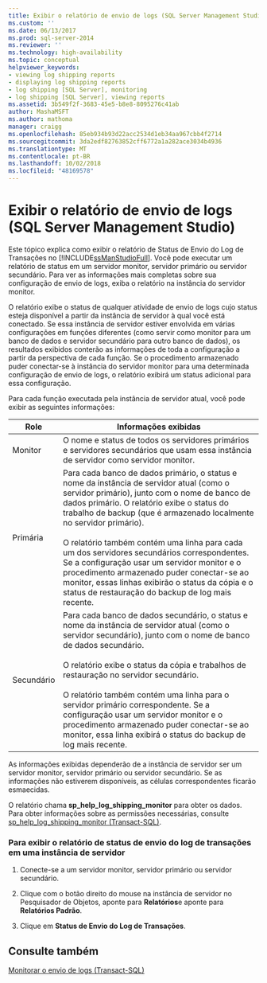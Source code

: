 ```yaml
---
title: Exibir o relatório de envio de logs (SQL Server Management Studio) | Microsoft Docs
ms.custom: ''
ms.date: 06/13/2017
ms.prod: sql-server-2014
ms.reviewer: ''
ms.technology: high-availability
ms.topic: conceptual
helpviewer_keywords:
- viewing log shipping reports
- displaying log shipping reports
- log shipping [SQL Server], monitoring
- log shipping [SQL Server], viewing reports
ms.assetid: 3b549f2f-3683-45e5-b8e8-8095276c41ab
author: MashaMSFT
ms.author: mathoma
manager: craigg
ms.openlocfilehash: 85eb934b93d22acc2534d1eb34aa967cbb4f2714
ms.sourcegitcommit: 3da2edf82763852cff6772a1a282ace3034b4936
ms.translationtype: MT
ms.contentlocale: pt-BR
ms.lasthandoff: 10/02/2018
ms.locfileid: "48169578"
---
```

# <a name="view-the-log-shipping-report-sql-server-management-studio"></a>Exibir o relatório de envio de logs (SQL Server Management Studio)
  Este tópico explica como exibir o relatório de Status de Envio do Log de Transações no [!INCLUDE[ssManStudioFull](../../includes/ssmanstudiofull-md.md)]. Você pode executar um relatório de status em um servidor monitor, servidor primário ou servidor secundário. Para ver as informações mais completas sobre sua configuração de envio de logs, exiba o relatório na instância do servidor monitor.  
  
 O relatório exibe o status de qualquer atividade de envio de logs cujo status esteja disponível a partir da instância de servidor à qual você está conectado. Se essa instância de servidor estiver envolvida em várias configurações em funções diferentes (como servir como monitor para um banco de dados e servidor secundário para outro banco de dados), os resultados exibidos conterão as informações de toda a configuração a partir da perspectiva de cada função. Se o procedimento armazenado puder conectar-se à instância do servidor monitor para uma determinada configuração de envio de logs, o relatório exibirá um status adicional para essa configuração.  
  
 Para cada função executada pela instância de servidor atual, você pode exibir as seguintes informações:  
  
|Role|Informações exibidas|  
|----------|---------------------------|  
|Monitor|O nome e status de todos os servidores primários e servidores secundários que usam essa instância de servidor como servidor monitor.|  
|Primária|Para cada banco de dados primário, o status e nome da instância de servidor atual (como o servidor primário), junto com o nome de banco de dados primário. O relatório exibe o status do trabalho de backup (que é armazenado localmente no servidor primário).<br /><br /> O relatório também contém uma linha para cada um dos servidores secundários correspondentes. Se a configuração usar um servidor monitor e o procedimento armazenado puder conectar-se ao monitor, essas linhas exibirão o status da cópia e o status de restauração do backup de log mais recente.|  
|Secundário|Para cada banco de dados secundário, o status e nome da instância de servidor atual (como o servidor secundário), junto com o nome de banco de dados secundário.<br /><br /> O relatório exibe o status da cópia e trabalhos de restauração no servidor secundário.<br /><br /> O relatório também contém uma linha para o servidor primário correspondente. Se a configuração usar um servidor monitor e o procedimento armazenado puder conectar-se ao monitor, essa linha exibirá o status do backup de log mais recente.|  
  
 As informações exibidas dependerão de a instância de servidor ser um servidor monitor, servidor primário ou servidor secundário. Se as informações não estiverem disponíveis, as células correspondentes ficarão esmaecidas.  
  
 O relatório chama **sp_help_log_shipping_monitor** para obter os dados. Para obter informações sobre as permissões necessárias, consulte [sp_help_log_shipping_monitor &#40;Transact-SQL&#41;](/sql/relational-databases/system-stored-procedures/sp-help-log-shipping-monitor-transact-sql).  
  
### <a name="to-display-the-transaction-log-shipping-status-report-on-a-server-instance"></a>Para exibir o relatório de status de envio do log de transações em uma instância de servidor  
  
1.  Conecte-se a um servidor monitor, servidor primário ou servidor secundário.  
  
2.  Clique com o botão direito do mouse na instância de servidor no Pesquisador de Objetos, aponte para **Relatórios**e aponte para **Relatórios Padrão**.  
  
3.  Clique em **Status de Envio do Log de Transações**.  
  
## <a name="see-also"></a>Consulte também  
 [Monitorar o envio de logs &#40;Transact-SQL&#41;](monitor-log-shipping-transact-sql.md)  
  
  
